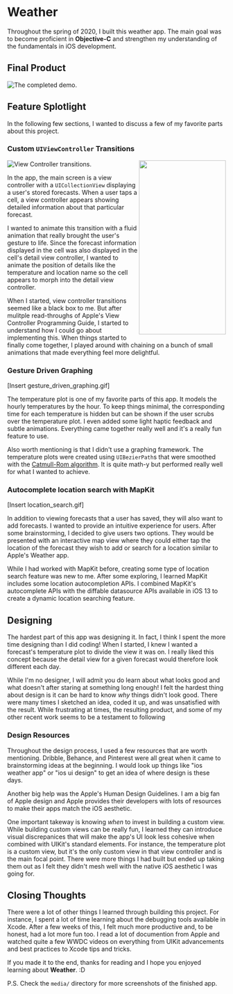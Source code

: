 # Weather

Throughout the spring of 2020, I built this weather app. The main goal was to become proficient in **Objective-C** and strengthen my understanding of the 
fundamentals in iOS development.

## Final Product

![The completed demo.](./media/final_product_demo.gif)

## Feature Splotlight

In the following few sections, I wanted to discuss a few of my favorite parts about this project. 

### Custom `UIViewController` Transitions

![View Controller transitions.](./media/view_controller_transitions.gif)
<img src="./media/view_controller_transitions.gif" width="200" height="400" img align="right">

In the app, the main screen is a view controller with a `UICollectionView` displaying a user's stored forecasts. When a user taps a cell, a view controller 
appears showing detailed information about that particular forecast. 

I wanted to animate this transition with a fluid animation that really brought the user's gesture to life. Since the forecast information displayed in the cell was
also displayed in the cell's detail view controller, I wanted to animate the position of details like the temperature and location name so the cell appears to 
morph into the detail view controller. 

When I started, view controller transitions seemed like a black box to me. But after mulitple read-throughs of Apple's View Controller Programming Guide, 
I started to understand how I could go about implementing this. When things started to finally come together, I played around with chaining on a bunch
of small animations that made everything feel more delightful.


### Gesture Driven Graphing

[Insert gesture_driven_graphing.gif]

The temperature plot is one of my favorite parts of this app. It models the hourly temperatures by the hour. To keep things minimal, the corresponding time for each 
temperature is hidden but can be shown if the user scrubs over the temperature plot. I even added some light haptic feedback and subtle animations. Everything 
came together really well and it's a really fun feature to use.

Also worth mentioning is that I didn't use a graphing framework. The temperature plots were created using `UIBezierPath`s  that were smoothed with the 
[Catmull-Rom algorithm](https://www.informit.com/articles/article.aspx?p=1998968&seqNum=9). It is quite math-y but performed really well for what I wanted to 
achieve.

### Autocomplete location search with MapKit

[Insert location_search.gif]

In addition to viewing forecasts that a user has saved, they will also want to add forecasts. I wanted to provide an intuitive experience for users. 
After some brainstorming, I decided to give users two options. They would be presented with an interactive map view where they could either tap the location of the 
forecast they wish to add or search for a location similar to Apple's Weather app.

While I had worked with MapKit before, creating some type of location search feature was new to me. After some exploring, I learned MapKit includes some location 
autocompletion APIs. I combined MapKit's autocomplete APIs with the diffable datasource APIs available in iOS 13 to create a dynamic location searching feature. 


## Designing

The hardest part of this app was designing it. In fact, I think I spent the more time designing than I did coding! When I started, I knew I wanted a forecast's 
temperature plot to divide the view it was on. I really liked this concept because the detail view for a given forecast would therefore look different 
each day.

While I'm no designer, I will admit you do learn about what looks good and what doesn't after staring at something long enough! I felt the 
hardest thing about design is it can be hard to know *why* things didn't look good. There were many times I sketched an idea, coded it up, and was unsatisfied
with the result. While frustrating at times, the resulting product, and some of my other recent work seems to be a testament to following 

### Design Resources
Throughout the design process, I used a few resources that are worth mentioning. Dribble, Behance, and Pinterest were all great when it came to 
brainstorming ideas at the beginning. I would look up things like "ios weather app" or "ios ui design" to get an idea of where design is these days.

Another big help was the Apple's Human Design Guidelines. I am a big fan of Apple design and Apple provides their developers with lots of resources to make their
apps match the iOS aesthetic. 

One important takeway is knowing *when* to invest in building a custom view. While building custom views can be really fun, I learned they can introduce visual 
discrepanices that will make the app's UI look less cohesive when combined with UIKit's standard elements. For instance, the temperature plot is a custom view, but 
it's the only custom view in that view controller and is the main focal point. There were more things I had built but ended up taking them out as I felt they didn't
mesh well with the native iOS aesthetic I was going for.


## Closing Thoughts

There were a lot of other things I learned through building this project. For instance, I spent a lot of time learning about the debugging tools
available in Xcode. After a few weeks of this, I felt much more productive and, to be honest, had a lot more fun too. I read a lot of documention from Apple
and watched quite a few WWDC videos on everything from UIKit advancements and best practices to Xcode tips and tricks. 

If you made it to the end, thanks for reading and I hope you enjoyed learning about **Weather**. :D

P.S. Check the `media/` directory for more screenshots of the finished app.
